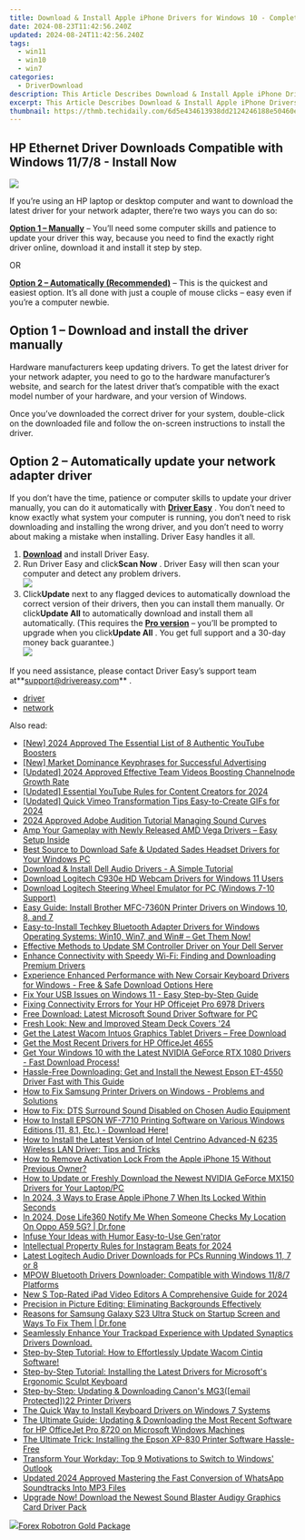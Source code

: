 ```yaml
---
title: Download & Install Apple iPhone Drivers for Windows 10 - Complete Guide
date: 2024-08-23T11:42:56.240Z
updated: 2024-08-24T11:42:56.240Z
tags:
  - win11
  - win10
  - win7
categories:
  - DriverDownload
description: This Article Describes Download & Install Apple iPhone Drivers for Windows 10 - Complete Guide
excerpt: This Article Describes Download & Install Apple iPhone Drivers for Windows 10 - Complete Guide
thumbnail: https://thmb.techidaily.com/6d5e434613938dd2124246188e50460e550f0af6da44465964689f6742fdcc42.jpg
---
```


## HP Ethernet Driver Downloads Compatible with Windows 11/7/8 - Install Now

![](https://images.drivereasy.com/wp-content/uploads/2018/11/img_5bff60daf0b94.jpg)

 If you’re using an HP laptop or desktop computer and want to download the latest driver for your network adapter, there’re two ways you can do so:

[**Option 1 – Manually**](https://tools.techidaily.com/drivereasy/download/) – You’ll need some computer skills and patience to update your driver this way, because you need to find the exactly right driver online, download it and install it step by step.

OR

[**Option 2 – Automatically (Recommended)**](https://www.drivereasy.com/knowledge/hp-network-driver-download-for-windows-10-7-8/#o2) – This is the quickest and easiest option. It’s all done with just a couple of mouse clicks – easy even if you’re a computer newbie.

## Option 1 – Download and install the driver manually

 Hardware manufacturers keep updating drivers. To get the latest driver for your network adapter, you need to go to the hardware manufacturer’s website, and search for the latest driver that’s compatible with the exact model number of your hardware, and your version of Windows.

 Once you’ve downloaded the correct driver for your system, double-click on the downloaded file and follow the on-screen instructions to install the driver.

## Option 2 – Automatically update your network adapter driver

 If you don’t have the time, patience or computer skills to update your driver manually, you can do it automatically with **[Driver Easy](https://tools.techidaily.com/drivereasy/download/)**  . You don’t need to know exactly what system your computer is running, you don’t need to risk downloading and installing the wrong driver, and you don’t need to worry about making a mistake when installing. Driver Easy handles it all.

1. **[Download](https://tools.techidaily.com/drivereasy/download/)**  and install Driver Easy.
2. Run Driver Easy and click**Scan Now** . Driver Easy will then scan your computer and detect any problem drivers.  
![](https://images.drivereasy.com/wp-content/uploads/2018/11/img_5bff59d2428c6.jpg)
3. Click**Update** next to any flagged devices to automatically download the correct version of their drivers, then you can install them manually. Or click**Update All** to automatically download and install them all automatically. (This requires the **[Pro version](https://tools.techidaily.com/drivereasy/download/)**  – you’ll be prompted to upgrade when you click**Update All** . You get full support and a 30-day money back guarantee.)  
![](https://images.drivereasy.com/wp-content/uploads/2018/11/img_5bff59dfc13fd.jpg)

 If you need assistance, please contact Driver Easy’s support team at**<support@drivereasy.com>** .

* [driver](https://tools.techidaily.com/drivereasy/download/)
* [network](https://tools.techidaily.com/drivereasy/download/)

<ins class="adsbygoogle"
     style="display:block"
     data-ad-format="autorelaxed"
     data-ad-client="ca-pub-7571918770474297"
     data-ad-slot="1223367746"></ins>



<ins class="adsbygoogle"
     style="display:block"
     data-ad-client="ca-pub-7571918770474297"
     data-ad-slot="8358498916"
     data-ad-format="auto"
     data-full-width-responsive="true"></ins>

<span class="atpl-alsoreadstyle">Also read:</span>
<div><ul>
<li><a href="https://youtube-tips.techidaily.com/024-approved-the-essential-list-of-8-authentic-youtube-boosters/"><u>[New] 2024 Approved  The Essential List of 8 Authentic YouTube Boosters</u></a></li>
<li><a href="https://extra-approaches.techidaily.com/new-market-dominance-keyphrases-for-successful-advertising/"><u>[New] Market Dominance  Keyphrases for Successful Advertising</u></a></li>
<li><a href="https://facebook-video-share.techidaily.com/updated-2024-approved-effective-team-videos-boosting-channelnode-growth-rate/"><u>[Updated] 2024 Approved  Effective Team Videos  Boosting Channelnode Growth Rate</u></a></li>
<li><a href="https://youtube-tips.techidaily.com/ed-essential-youtube-rules-for-content-creators-for-2024/"><u>[Updated] Essential YouTube Rules for Content Creators for 2024</u></a></li>
<li><a href="https://vimeo-videos.techidaily.com/updated-quick-vimeo-transformation-tips-easy-to-create-gifs-for-2024/"><u>[Updated] Quick Vimeo Transformation Tips  Easy-to-Create GIFs for 2024</u></a></li>
<li><a href="https://extra-lessons.techidaily.com/2024-approved-adobe-audition-tutorial-managing-sound-curves/"><u>2024 Approved  Adobe Audition Tutorial  Managing Sound Curves</u></a></li>
<li><a href="https://win-amazing.techidaily.com/amp-your-gameplay-with-newly-released-amd-vega-drivers-easy-setup-inside/"><u>Amp Your Gameplay with Newly Released AMD Vega Drivers – Easy Setup Inside</u></a></li>
<li><a href="https://win-amazing.techidaily.com/best-source-to-download-safe-and-updated-sades-headset-drivers-for-your-windows-pc/"><u>Best Source to Download Safe & Updated Sades Headset Drivers for Your Windows PC</u></a></li>
<li><a href="https://win-amazing.techidaily.com/download-and-install-dell-audio-drivers-a-simple-tutorial/"><u>Download & Install Dell Audio Drivers - A Simple Tutorial</u></a></li>
<li><a href="https://win-amazing.techidaily.com/download-logitech-c930e-hd-webcam-drivers-for-windows-11-users/"><u>Download Logitech C930e HD Webcam Drivers for Windows 11 Users</u></a></li>
<li><a href="https://win-amazing.techidaily.com/download-logitech-steering-wheel-emulator-for-pc-windows-7-10-support/"><u>Download Logitech Steering Wheel Emulator for PC (Windows 7-10 Support)</u></a></li>
<li><a href="https://win-amazing.techidaily.com/easy-guide-install-brother-mfc-7360n-printer-drivers-on-windows-10-8-and-7/"><u>Easy Guide: Install Brother MFC-7360N Printer Drivers on Windows 10, 8, and 7</u></a></li>
<li><a href="https://win-amazing.techidaily.com/1722966942828-easy-to-install-techkey-bluetooth-adapter-drivers-for-windows-operating-systems-win10-win7-and-win-get-them-now/"><u>Easy-to-Install Techkey Bluetooth Adapter Drivers for Windows Operating Systems: Win10, Win7, and Win# – Get Them Now!</u></a></li>
<li><a href="https://win-amazing.techidaily.com/effective-methods-to-update-sm-controller-driver-on-your-dell-server/"><u>Effective Methods to Update SM Controller Driver on Your Dell Server</u></a></li>
<li><a href="https://win-amazing.techidaily.com/enhance-connectivity-with-speedy-wi-fi-finding-and-downloading-premium-drivers/"><u>Enhance Connectivity with Speedy Wi-Fi: Finding and Downloading Premium Drivers</u></a></li>
<li><a href="https://win-amazing.techidaily.com/experience-enhanced-performance-with-new-corsair-keyboard-drivers-for-windows-free-and-safe-download-options-here/"><u>Experience Enhanced Performance with New Corsair Keyboard Drivers for Windows - Free & Safe Download Options Here</u></a></li>
<li><a href="https://win-amazing.techidaily.com/fix-your-usb-issues-on-windows-11-easy-step-by-step-guide/"><u>Fix Your USB Issues on Windows 11 - Easy Step-by-Step Guide</u></a></li>
<li><a href="https://win-amazing.techidaily.com/fixing-connectivity-errors-for-your-hp-officejet-pro-6978-drivers/"><u>Fixing Connectivity Errors for Your HP Officejet Pro 6978 Drivers</u></a></li>
<li><a href="https://win-amazing.techidaily.com/free-download-latest-microsoft-sound-driver-software-for-pc/"><u>Free Download: Latest Microsoft Sound Driver Software for PC</u></a></li>
<li><a href="https://games-able.techidaily.com/fresh-look-new-and-improved-steam-deck-covers-24/"><u>Fresh Look: New and Improved Steam Deck Covers '24</u></a></li>
<li><a href="https://win-amazing.techidaily.com/get-the-latest-wacom-intuos-graphics-tablet-drivers-free-download/"><u>Get the Latest Wacom Intuos Graphics Tablet Drivers – Free Download</u></a></li>
<li><a href="https://win-amazing.techidaily.com/get-the-most-recent-drivers-for-hp-officejet-4655/"><u>Get the Most Recent Drivers for HP OfficeJet 4655</u></a></li>
<li><a href="https://win-amazing.techidaily.com/get-your-windows-10-with-the-latest-nvidia-geforce-rtx-1080-drivers-fast-download-process/"><u>Get Your Windows 10 with the Latest NVIDIA GeForce RTX 1080 Drivers - Fast Download Process!</u></a></li>
<li><a href="https://win-amazing.techidaily.com/hassle-free-downloading-get-and-install-the-newest-epson-et-4550-driver-fast-with-this-guide/"><u>Hassle-Free Downloading: Get and Install the Newest Epson ET-4550 Driver Fast with This Guide</u></a></li>
<li><a href="https://win-amazing.techidaily.com/how-to-fix-samsung-printer-drivers-on-windows-problems-and-solutions/"><u>How to Fix Samsung Printer Drivers on Windows - Problems and Solutions</u></a></li>
<li><a href="https://win-amazing.techidaily.com/how-to-fix-dts-surround-sound-disabled-on-chosen-audio-equipment/"><u>How to Fix: DTS Surround Sound Disabled on Chosen Audio Equipment</u></a></li>
<li><a href="https://win-amazing.techidaily.com/1722978031208-how-to-install-epson-wf-7710-printing-software-on-various-windows-editions-11-81-etc-download-here/"><u>How to Install EPSON WF-7710 Printing Software on Various Windows Editions (11, 8.1, Etc.) - Download Here!</u></a></li>
<li><a href="https://win-amazing.techidaily.com/how-to-install-the-latest-version-of-intel-centrino-advanced-n-6235-wireless-lan-driver-tips-and-tricks/"><u>How to Install the Latest Version of Intel Centrino Advanced-N 6235 Wireless LAN Driver: Tips and Tricks</u></a></li>
<li><a href="https://activate-lock.techidaily.com/how-to-remove-activation-lock-from-the-apple-iphone-15-without-previous-owner-by-drfone-ios/"><u>How to Remove Activation Lock From the Apple iPhone 15 Without Previous Owner?</u></a></li>
<li><a href="https://win-amazing.techidaily.com/how-to-update-or-freshly-download-the-newest-nvidia-geforce-mx150-drivers-for-your-laptoppc/"><u>How to Update or Freshly Download the Newest NVIDIA GeForce MX150 Drivers for Your Laptop/PC</u></a></li>
<li><a href="https://ios-unlock.techidaily.com/in-2024-3-ways-to-erase-apple-iphone-7-when-its-locked-within-seconds-by-drfone-ios/"><u>In 2024, 3 Ways to Erase Apple iPhone 7 When Its Locked Within Seconds</u></a></li>
<li><a href="https://review-topics.techidaily.com/in-2024-dose-life360-notify-me-when-someone-checks-my-location-on-oppo-a59-5g-drfone-by-drfone-virtual-android/"><u>In 2024, Dose Life360 Notify Me When Someone Checks My Location On Oppo A59 5G? | Dr.fone</u></a></li>
<li><a href="https://vp-tips.techidaily.com/infuse-your-ideas-with-humor-easy-to-use-genrator/"><u>Infuse Your Ideas with Humor  Easy-to-Use Gen'rator</u></a></li>
<li><a href="https://instagram-video-recordings.techidaily.com/intellectual-property-rules-for-instagram-beats-for-2024/"><u>Intellectual Property Rules for Instagram Beats for 2024</u></a></li>
<li><a href="https://win-amazing.techidaily.com/latest-logitech-audio-driver-downloads-for-pcs-running-windows-11-7-or-8/"><u>Latest Logitech Audio Driver Downloads for PCs Running Windows 11, 7 or 8</u></a></li>
<li><a href="https://win-amazing.techidaily.com/mpow-bluetooth-drivers-downloader-compatible-with-windows-1187-platforms/"><u>MPOW Bluetooth Drivers Downloader: Compatible with Windows 11/8/7 Platforms</u></a></li>
<li><a href="https://smart-video-editing.techidaily.com/new-s-top-rated-ipad-video-editors-a-comprehensive-guide-for-2024/"><u>New S Top-Rated iPad Video Editors A Comprehensive Guide for 2024</u></a></li>
<li><a href="https://windows11.techidaily.com/precision-in-picture-editing-eliminating-backgrounds-effectively/"><u>Precision in Picture Editing: Eliminating Backgrounds Effectively</u></a></li>
<li><a href="https://fix-guide.techidaily.com/reasons-for-samsung-galaxy-s23-ultra-stuck-on-startup-screen-and-ways-to-fix-them-drfone-by-drfone-fix-android-problems-fix-android-problems/"><u>Reasons for Samsung Galaxy S23 Ultra Stuck on Startup Screen and Ways To Fix Them | Dr.fone</u></a></li>
<li><a href="https://win-amazing.techidaily.com/seamlessly-enhance-your-trackpad-experience-with-updated-synaptics-drivers-download/"><u>Seamlessly Enhance Your Trackpad Experience with Updated Synaptics Drivers Download.</u></a></li>
<li><a href="https://win-amazing.techidaily.com/1722978156985-step-by-step-tutorial-how-to-effortlessly-update-wacom-cintiq-software/"><u>Step-by-Step Tutorial: How to Effortlessly Update Wacom Cintiq Software!</u></a></li>
<li><a href="https://win-amazing.techidaily.com/step-by-step-tutorial-installing-the-latest-drivers-for-microsofts-ergonomic-sculpt-keyboard/"><u>Step-by-Step Tutorial: Installing the Latest Drivers for Microsoft's Ergonomic Sculpt Keyboard</u></a></li>
<li><a href="https://win-amazing.techidaily.com/step-by-step-updating-and-downloading-canons-mg3email-protected22-printer-drivers/"><u>Step-by-Step: Updating & Downloading Canon's MG3([email Protected])22 Printer Drivers</u></a></li>
<li><a href="https://win-amazing.techidaily.com/the-quick-way-to-install-keyboard-drivers-on-windows-7-systems/"><u>The Quick Way to Install Keyboard Drivers on Windows 7 Systems</u></a></li>
<li><a href="https://win-amazing.techidaily.com/the-ultimate-guide-updating-and-downloading-the-most-recent-software-for-hp-officejet-pro-8720-on-microsoft-windows-machines/"><u>The Ultimate Guide: Updating & Downloading the Most Recent Software for HP OfficeJet Pro 8720 on Microsoft Windows Machines</u></a></li>
<li><a href="https://win-amazing.techidaily.com/the-ultimate-trick-installing-the-epson-xp-830-printer-software-hassle-free/"><u>The Ultimate Trick: Installing the Epson XP-830 Printer Software Hassle-Free</u></a></li>
<li><a href="https://win11-tips.techidaily.com/transform-your-workday-top-9-motivations-to-switch-to-windows-outlook/"><u>Transform Your Workday: Top 9 Motivations to Switch to Windows' Outlook</u></a></li>
<li><a href="https://voice-adjusting.techidaily.com/updated-2024-approved-mastering-the-fast-conversion-of-whatsapp-soundtracks-into-mp3-files/"><u>Updated 2024 Approved Mastering the Fast Conversion of WhatsApp Soundtracks Into MP3 Files</u></a></li>
<li><a href="https://win-amazing.techidaily.com/upgrade-now-download-the-newest-sound-blaster-audigy-graphics-card-driver-pack/"><u>Upgrade Now! Download the Newest Sound Blaster Audigy Graphics Card Driver Pack</u></a></li>
</ul></div>

<!-- affiliate ads begin -->
<a href="https://secure.2checkout.com/order/checkout.php?PRODS=4727541&QTY=1&AFFILIATE=108875&CART=1"><img src="https://secure.avangate.com/images/merchant/5f4f7141b65a730b4efb0e0d51f63e94/products/copy_copy_forexrobotronbox.gif" border="0">Forex Robotron Gold Package</a>
<!-- affiliate ads end -->